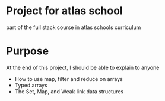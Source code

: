 # Project for atlas school
part of the full stack course in atlas schools curriculum
# Purpose
At the end of this project, I should be able to explain to anyone

- How to use map, filter and reduce on arrays
- Typed arrays
- The Set, Map, and Weak link data structures